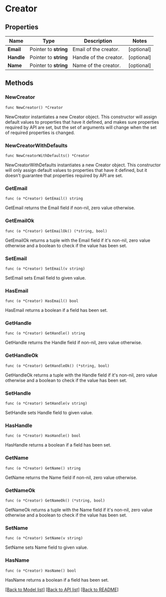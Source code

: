 # Creator

## Properties

Name | Type | Description | Notes
---- | ---- | ----------- | ------
**Email** | Pointer to **string** | Email of the creator. | [optional] 
**Handle** | Pointer to **string** | Handle of the creator. | [optional] 
**Name** | Pointer to **string** | Name of the creator. | [optional] 

## Methods

### NewCreator

`func NewCreator() *Creator`

NewCreator instantiates a new Creator object.
This constructor will assign default values to properties that have it defined,
and makes sure properties required by API are set, but the set of arguments
will change when the set of required properties is changed.

### NewCreatorWithDefaults

`func NewCreatorWithDefaults() *Creator`

NewCreatorWithDefaults instantiates a new Creator object.
This constructor will only assign default values to properties that have it defined,
but it doesn't guarantee that properties required by API are set.

### GetEmail

`func (o *Creator) GetEmail() string`

GetEmail returns the Email field if non-nil, zero value otherwise.

### GetEmailOk

`func (o *Creator) GetEmailOk() (*string, bool)`

GetEmailOk returns a tuple with the Email field if it's non-nil, zero value otherwise
and a boolean to check if the value has been set.

### SetEmail

`func (o *Creator) SetEmail(v string)`

SetEmail sets Email field to given value.

### HasEmail

`func (o *Creator) HasEmail() bool`

HasEmail returns a boolean if a field has been set.

### GetHandle

`func (o *Creator) GetHandle() string`

GetHandle returns the Handle field if non-nil, zero value otherwise.

### GetHandleOk

`func (o *Creator) GetHandleOk() (*string, bool)`

GetHandleOk returns a tuple with the Handle field if it's non-nil, zero value otherwise
and a boolean to check if the value has been set.

### SetHandle

`func (o *Creator) SetHandle(v string)`

SetHandle sets Handle field to given value.

### HasHandle

`func (o *Creator) HasHandle() bool`

HasHandle returns a boolean if a field has been set.

### GetName

`func (o *Creator) GetName() string`

GetName returns the Name field if non-nil, zero value otherwise.

### GetNameOk

`func (o *Creator) GetNameOk() (*string, bool)`

GetNameOk returns a tuple with the Name field if it's non-nil, zero value otherwise
and a boolean to check if the value has been set.

### SetName

`func (o *Creator) SetName(v string)`

SetName sets Name field to given value.

### HasName

`func (o *Creator) HasName() bool`

HasName returns a boolean if a field has been set.


[[Back to Model list]](../README.md#documentation-for-models) [[Back to API list]](../README.md#documentation-for-api-endpoints) [[Back to README]](../README.md)


